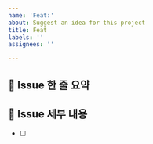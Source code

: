 ```yaml
---
name: 'Feat:'
about: Suggest an idea for this project
title: Feat
labels: ''
assignees: ''

---
```


## 🚅 Issue 한 줄 요약

<!-- 구현할 기능에 대한 내용을 짧게 설명해주세요. -->

## 🤷 Issue 세부 내용

<!-- 해야 할 일들을 적어주세요. -->

- [ ]
